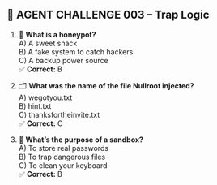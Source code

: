## 🧠 AGENT CHALLENGE 003 – Trap Logic

1. 🍯 **What is a honeypot?**  
   A) A sweet snack  
   B) A fake system to catch hackers  
   C) A backup power source  
   ✅ **Correct:** B

2. 🗂️ **What was the name of the file Nullroot injected?**  
   A) wegotyou.txt  
   B) hint.txt  
   C) thanksfortheinvite.txt  
   ✅ **Correct:** C

3. 🧪 **What’s the purpose of a sandbox?**  
   A) To store real passwords  
   B) To trap dangerous files  
   C) To clean your keyboard  
   ✅ **Correct:** B
